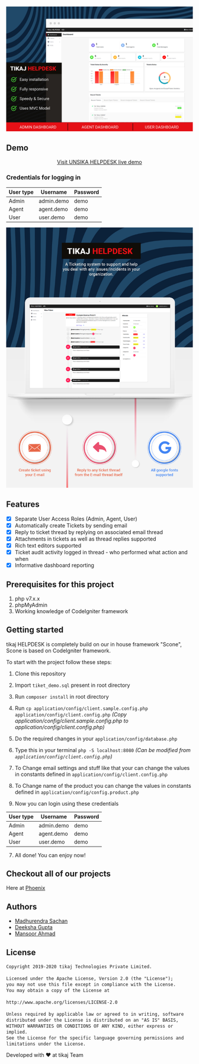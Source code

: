 ![Thumbnail-100](assets/readme/thumbnail.jpg)

## Demo

<div align="center"><a href="https://tiket.app.tik.co/">Visit UNSIKA HELPDESK live demo</a></div>

### Credentials for logging in

| User type | Username   | Password |
| --------- | ---------- | -------- |
| Admin     | admin.demo | demo     |
| Agent     | agent.demo | demo     |
| User      | user.demo  | demo     |

![screen-2-100](assets/readme/screen.jpg)

## Features

- [x] Separate User Access Roles (Admin, Agent, User)
- [x] Automatically create Tickets by sending email
- [x] Reply to ticket thread by replying on associated email thread
- [x] Attachments in tickets as well as thread replies supported
- [x] Rich text editors supported
- [x] Ticket audit activity logged in thread - who performed what action and when
- [x] Informative dashboard reporting

## Prerequisites for this project

1. php v7.x.x
2. phpMyAdmin
3. Working knowledge of CodeIgniter framework

## Getting started

tikaj HELPDESK is completely build on our in house framework "Scone", Scone is based on CodeIgniter framework.

To start with the project follow these steps:

1. Clone this repository

2. Import `tiket_demo.sql` present in root directory

3. Run `composer install` in root directory

4. Run `cp application/config/client.sample.config.php application/config/client.config.php` _(Copy application/config/client.sample.config.php to application/config/client.config.php)_

5. Do the required changes in your `application/config/database.php`

6. Type this in your terminal `php -S localhost:8080` _(Can be modified from `application/config/client.config.php`)_

7. To Change email settings and stuff like that your can change the values in constants defined in `application/config/client.config.php`

8. To Change name of the product you can change the values in constants defined in `application/config/config.product.php`

9. Now you can login using these credentials

| User type | Username   | Password |
| --------- | ---------- | -------- |
| Admin     | admin.demo | demo     |
| Agent     | agent.demo | demo     |
| User      | user.demo  | demo     |

7. All done! You can enjoy now!

## Checkout all of our projects

Here at [Phoenix](https://lab.tik.co/explore/projects)

## Authors

- [Madhurendra Sachan](https://github.com/m301)
- [Deeksha Gupta](https://github.com/eksha)
- [Mansoor Ahmad](https://github.com/M33P0)

## License

```
Copyright 2019-2020 tikaj Technologies Private Limited.

Licensed under the Apache License, Version 2.0 (the "License");
you may not use this file except in compliance with the License.
You may obtain a copy of the License at

http://www.apache.org/licenses/LICENSE-2.0

Unless required by applicable law or agreed to in writing, software
distributed under the License is distributed on an "AS IS" BASIS,
WITHOUT WARRANTIES OR CONDITIONS OF ANY KIND, either express or implied.
See the License for the specific language governing permissions and
limitations under the License.
```

Developed with :heart: at tikaj Team
